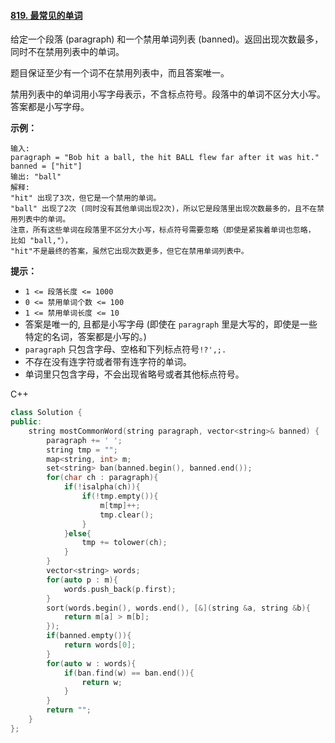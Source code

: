 #### [819. 最常见的单词](https://leetcode.cn/problems/most-common-word/)

给定一个段落 (paragraph) 和一个禁用单词列表 (banned)。返回出现次数最多，同时不在禁用列表中的单词。

题目保证至少有一个词不在禁用列表中，而且答案唯一。

禁用列表中的单词用小写字母表示，不含标点符号。段落中的单词不区分大小写。答案都是小写字母。

 

**示例：**

```
输入: 
paragraph = "Bob hit a ball, the hit BALL flew far after it was hit."
banned = ["hit"]
输出: "ball"
解释: 
"hit" 出现了3次，但它是一个禁用的单词。
"ball" 出现了2次 (同时没有其他单词出现2次)，所以它是段落里出现次数最多的，且不在禁用列表中的单词。 
注意，所有这些单词在段落里不区分大小写，标点符号需要忽略（即使是紧挨着单词也忽略， 比如 "ball,"）， 
"hit"不是最终的答案，虽然它出现次数更多，但它在禁用单词列表中。
```

 

**提示：**

- `1 <= 段落长度 <= 1000`
- `0 <= 禁用单词个数 <= 100`
- `1 <= 禁用单词长度 <= 10`
- 答案是唯一的, 且都是小写字母 (即使在 `paragraph` 里是大写的，即使是一些特定的名词，答案都是小写的。)
- `paragraph` 只包含字母、空格和下列标点符号`!?',;.`
- 不存在没有连字符或者带有连字符的单词。
- 单词里只包含字母，不会出现省略号或者其他标点符号。



C++

```c++
class Solution {
public:
    string mostCommonWord(string paragraph, vector<string>& banned) {
        paragraph += ' ';
        string tmp = "";
        map<string, int> m;
        set<string> ban(banned.begin(), banned.end());
        for(char ch : paragraph){
            if(!isalpha(ch)){
                if(!tmp.empty()){
                    m[tmp]++;
                    tmp.clear();
                }
            }else{
                tmp += tolower(ch);
            }
        }
        vector<string> words;
        for(auto p : m){
            words.push_back(p.first);
        }
        sort(words.begin(), words.end(), [&](string &a, string &b){
            return m[a] > m[b];
        });
        if(banned.empty()){
            return words[0];
        }
        for(auto w : words){
            if(ban.find(w) == ban.end()){
                return w;
            }
        }
        return "";
    }
};
```

